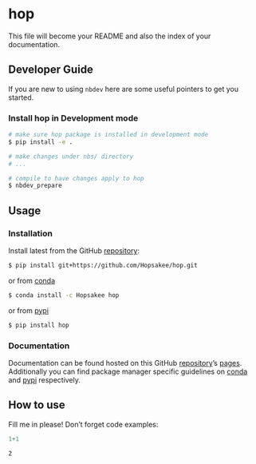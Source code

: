 # hop


<!-- WARNING: THIS FILE WAS AUTOGENERATED! DO NOT EDIT! -->

This file will become your README and also the index of your
documentation.

## Developer Guide

If you are new to using `nbdev` here are some useful pointers to get you
started.

### Install hop in Development mode

``` sh
# make sure hop package is installed in development mode
$ pip install -e .

# make changes under nbs/ directory
# ...

# compile to have changes apply to hop
$ nbdev_prepare
```

## Usage

### Installation

Install latest from the GitHub
[repository](https://github.com/Hopsakee/hop):

``` sh
$ pip install git+https://github.com/Hopsakee/hop.git
```

or from [conda](https://anaconda.org/Hopsakee/hop)

``` sh
$ conda install -c Hopsakee hop
```

or from [pypi](https://pypi.org/project/hop/)

``` sh
$ pip install hop
```

### Documentation

Documentation can be found hosted on this GitHub
[repository](https://github.com/Hopsakee/hop)’s
[pages](https://Hopsakee.github.io/hop/). Additionally you can find
package manager specific guidelines on
[conda](https://anaconda.org/Hopsakee/hop) and
[pypi](https://pypi.org/project/hop/) respectively.

## How to use

Fill me in please! Don’t forget code examples:

``` python
1+1
```

    2
